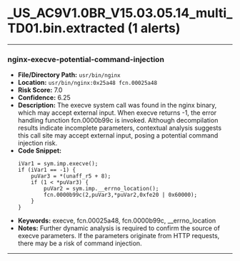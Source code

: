 # _US_AC9V1.0BR_V15.03.05.14_multi_TD01.bin.extracted (1 alerts)

---

### nginx-execve-potential-command-injection

- **File/Directory Path:** `usr/bin/nginx`
- **Location:** `usr/bin/nginx:0x25a48 fcn.00025a48`
- **Risk Score:** 7.0
- **Confidence:** 6.25
- **Description:** The execve system call was found in the nginx binary, which may accept external input. When execve returns -1, the error handling function fcn.0000b99c is invoked. Although decompilation results indicate incomplete parameters, contextual analysis suggests this call site may accept external input, posing a potential command injection risk.
- **Code Snippet:**
  ```
  iVar1 = sym.imp.execve();
  if (iVar1 == -1) {
      puVar3 = *(unaff_r5 + 8);
      if (1 < *puVar3) {
          puVar2 = sym.imp.__errno_location();
          fcn.0000b99c(2,puVar3,*puVar2,0xfe20 | 0x60000);
      }
  }
  ```
- **Keywords:** execve, fcn.00025a48, fcn.0000b99c, __errno_location
- **Notes:** Further dynamic analysis is required to confirm the source of execve parameters. If the parameters originate from HTTP requests, there may be a risk of command injection.

---
